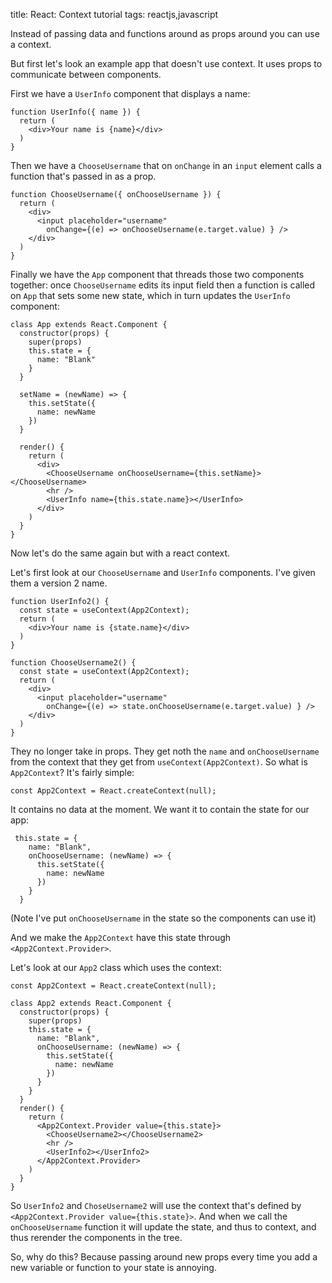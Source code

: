 title: React: Context tutorial
tags: reactjs,javascript

Instead of passing data and functions around as props around you can use a context. 

But first let's look an example app that doesn't use context. It uses props to communicate between components.

First we have a `UserInfo` component that displays a name:

```
function UserInfo({ name }) {
  return (
    <div>Your name is {name}</div>
  )
}
```

Then we have a `ChooseUsername` that on `onChange` in an `input` element calls a function that's passed in as a prop.

```
function ChooseUsername({ onChooseUsername }) {
  return (
    <div>
      <input placeholder="username" 
        onChange={(e) => onChooseUsername(e.target.value) } />
    </div>
  )
}
```

Finally we have the `App` component that threads those two components together: once `ChooseUsername` edits its input field then a function is called on `App` that sets some new state, which in turn updates the `UserInfo` component:

```
class App extends React.Component {
  constructor(props) {
    super(props)
    this.state = {
      name: "Blank"
    }
  }

  setName = (newName) => {
    this.setState({
      name: newName
    })
  }

  render() {
    return (
      <div>
        <ChooseUsername onChooseUsername={this.setName}></ChooseUsername>
        <hr />
        <UserInfo name={this.state.name}></UserInfo>
      </div>
    )  
  }
}
```

Now let's do the same again but with a react context.

Let's first look at our `ChooseUsername` and `UserInfo` components. I've given them a version 2 name.

```
function UserInfo2() {
  const state = useContext(App2Context);
  return (
    <div>Your name is {state.name}</div>
  )
}

function ChooseUsername2() {
  const state = useContext(App2Context);
  return (
    <div>
      <input placeholder="username" 
        onChange={(e) => state.onChooseUsername(e.target.value) } />
    </div>
  )
}
```

They no longer take in props. They get noth the `name` and `onChooseUsername` from the context that they get from `useContext(App2Context)`. So what is `App2Context`? It's fairly simple:

```
const App2Context = React.createContext(null);
```

It contains no data at the moment. We want it to contain the state for our app:

```
 this.state = {
    name: "Blank",
    onChooseUsername: (newName) => {
      this.setState({
        name: newName
      })
    }
  } 
```

(Note I've put `onChooseUsername` in the state so the components can use it)

And we make the `App2Context` have this state through `<App2Context.Provider>`.

Let's look at our `App2` class which uses the context:


```
const App2Context = React.createContext(null);

class App2 extends React.Component {
  constructor(props) {
    super(props)
    this.state = {
      name: "Blank",
      onChooseUsername: (newName) => {
        this.setState({
          name: newName
        })
      }
    }
  }
  render() {
    return (
      <App2Context.Provider value={this.state}>
        <ChooseUsername2></ChooseUsername2>
        <hr />
        <UserInfo2></UserInfo2>
      </App2Context.Provider>
    )  
  }
}
```

So `UserInfo2` and `ChoseUsername2` will use the context that's defined by `<App2Context.Provider value={this.state}>`. And when we call the `onChooseUsername` function it will update the state, and thus to context, and thus rerender the components in the tree.

So, why do this? Because passing around new props every time you add a new variable or function to your state is annoying.
